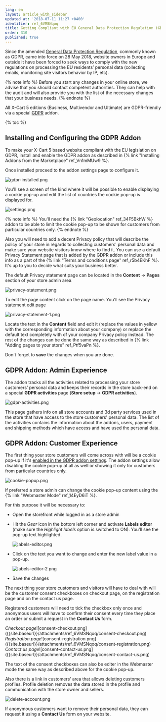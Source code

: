 ```yaml
---
lang: en
layout: article_with_sidebar
updated_at: '2018-07-11 11:27 +0400'
identifier: ref_6VMSNqoq
title: Getting Compliant with EU General Data Protection Regulation (GDPR)
order: 310
published: true
---
```

Since the amended [General Data Protection Regulation](https://en.wikipedia.org/wiki/General_Data_Protection_Regulation "Getting compliant with EU General Data Protection Regulation (GDPR)"), commonly known as GDPR, came into force on 28 May 2018, website owners in Europe and outside it have been forced to seek ways to comply with the new regulations on processing the EU residents’ personal data (collecting emails, monitoring site visitors behavior by IP, etc).

{% note info %}
Before you start any changes in your online store, we advise that you should contact competent authorities. They can help with the audit and will also provide you with the list of the necessary changes that your business needs.
{% endnote %}

All X-Cart 5 editions (Business, Multivendor and Ultimate) are GDPR-friendly via a special [GDPR](https://market.x-cart.com/addons/gdpr.html "Getting compliant with EU General Data Protection Regulation (GDPR)") addon.

{% toc %}

## Installing and Configuring the GDPR Addon

To make your X-Cart 5 based website compliant with the EU legislation on GDPR, install and enable the GDPR addon as described in {% link "Installing Addons from the Marketplace" ref_Vn1mMUw9 %}.

Once installed proceed to the addon settings page to configure it.

![gdpr-installed.png]({{site.baseurl}}/attachments/ref_6VMSNqoq/gdpr-installed.png)

You'll see a screen of the kind where it will be possible to enable displaying a cookie pop-up and edit the list of countries the cookie pop-up is displayed for.

![settings.png]({{site.baseurl}}/attachments/ref_6VMSNqoq/settings.png)

{% note info %}
You'll need the {% link "Geolocation" ref_34F5BkhW %} addon to be able to limit the cookie pop-up to be shown for customers from particular countries only.
{% endnote %}

Also you will need to add a decent Privacy policy that will describe the policy of your store in regards to collecting customers' personal data and make sure your website visitors know where to find it. You can use a default Privacy Statement page that is added by the GDPR addon or include this info as a part of the {% link "Terms and conditions page" ref_r5b4EKhF %}. It's up to you to decide what suits your business better.

The default Privacy statement page can be located in the **Content** -> **Pages** section of your store admin area. 

![privacy-statement.png]({{site.baseurl}}/attachments/ref_6VMSNqoq/privacy-statement.png)

To edit the page content click on the page name. You'll see the Privacy statement edit page

![privacy-statement-1.png]({{site.baseurl}}/attachments/ref_6VMSNqoq/privacy-statement-1.png)

Locate the text in the **Content** field and edit it (replace the values in yellow with the corresponding information about your company) or replace the default text completely with of your company Privacy policy instead. The rest of the changes can be done the same way as described in {% link "Adding pages to your store" ref_Ptf5vaPn %}. 

Don't forget to **save** the changes when you are done.

## GDPR Addon: Admin Experience

The addon tracks all the activities related to processing your store customers’ personal data and keeps their records in the store back-end on a special **GDPR activities** page (**Store setup** -> **GDPR activities**).

![gdpr-activities.png]({{site.baseurl}}/attachments/ref_6VMSNqoq/gdpr-activities.png)

This page gathers info on all store accounts and 3d party services used in the store that have access to the store customers' personal data. The list of the activities contains the information about the addons, users, payment and shipping methods which have access and have used the personal data.

## GDPR Addon: Customer Experience

The first thing your store customers will come across with will be a cookie pop-up if it's [enabled in the GDPR addon settings](https://kb.x-cart.com/general_setup/gdpr.html#installing-and-configuring-gdpr-module "Getting compliant with EU General Data Protection Regulation (GDPR)"). The addon settings allow disabling the cookie pop-up at all as well or showing it only for customers from particular countries only. 

![cookie-popup.png]({{site.baseurl}}/attachments/ref_6VMSNqoq/cookie-popup.png)

If preferred a store admin can change the cookie pop-up content using the {% link "Webmaster Mode" ref_14EyD6iT %}.

For this purpose it will be necessary to:
  *  Open the storefront while logged in as a store admin
  *  Hit the _Gear_ icon in the bottom left corner and activate **Labels editor** (make sure the _Highlight labels_ option is switched to ON). 
     You'll see the pop-up text highlighted.
     
     ![labels-editor.png]({{site.baseurl}}/attachments/ref_6VMSNqoq/labels-editor.png)
       
  *  Click on the text you want to change and enter the new label value in a pop-up.
     
     ![labels-editor-2.png]({{site.baseurl}}/attachments/ref_6VMSNqoq/labels-editor-2.png)
      
  * Save the changes

The next thing your store customers and visitors will have to deal with will be the customer consent checkboxes on checkout page, on the registration page and on the contact us page.  

Registered customers will need to tick the checkbox only once and anonymous users will have to confirm their consent every time they place an order or submit a request in the **Contact Us** form.

<div class="ui stackable three column grid">
  <div class="column" markdown="span"><i>Checkout page</i>![consent-checkout.png]({{site.baseurl}}/attachments/ref_6VMSNqoq/consent-checkout.png)</div>
  <div class="column" markdown="span"><i>Registration page</i>![consent-registration.png]({{site.baseurl}}/attachments/ref_6VMSNqoq/consent-registration.png)</div>
  <div class="column" markdown="span"><i>Contact us page</i>![consent-contact-us.png]({{site.baseurl}}/attachments/ref_6VMSNqoq/consent-contact-us.png)</div>
</div>

The text of the consent checkboxes can also be editer in the Webmaster mode the same way as described above for the cookie pop-up.

Also there is a link in customers’ area that allows deleting customers profiles. Profile deletion removes the data stored in the profile and communication with the store owner and sellers. 

![delete-account.png]({{site.baseurl}}/attachments/ref_6VMSNqoq/delete-account.png)

If anonymous customers want to remove their personal data, they can request it using a **Contact Us** form on your website.
